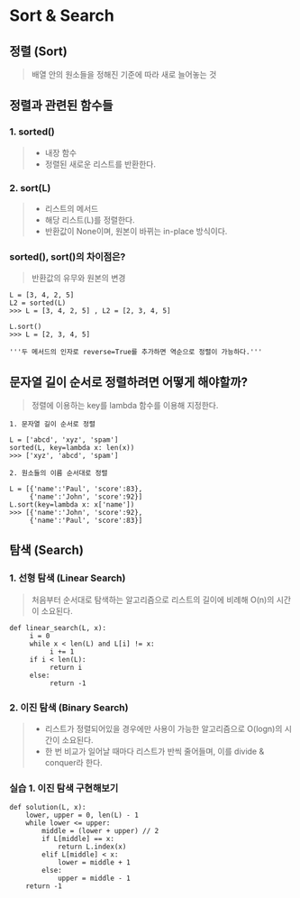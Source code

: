 # Sort & Search

## 정렬 (Sort)
> 배열 안의 원소들을 정해진 기준에 따라 새로 늘어놓는 것

## 정렬과 관련된 함수들
### 1. sorted()
> * 내장 함수
> * 정렬된 새로운 리스트를 반환한다.

### 2. sort(L)
> * 리스트의 메서드
> * 해당 리스트(L)를 정렬한다.
> * 반환값이 None이며, 원본이 바뀌는 in-place 방식이다. 

### sorted(), sort()의 차이점은?
> 반환값의 유무와 원본의 변경 
```
L = [3, 4, 2, 5]
L2 = sorted(L)
>>> L = [3, 4, 2, 5] , L2 = [2, 3, 4, 5]

L.sort()
>>> L = [2, 3, 4, 5]

'''두 메서드의 인자로 reverse=True를 추가하면 역순으로 정렬이 가능하다.'''
```

## 문자열 길이 순서로 정렬하려면 어떻게 해야할까?
> 정렬에 이용하는 key를 lambda 함수를 이용해 지정한다.
```
1. 문자열 길이 순서로 정렬

L = ['abcd', 'xyz', 'spam']
sorted(L, key=lambda x: len(x))
>>> ['xyz', 'abcd', 'spam']

2. 원소들의 이름 순서대로 정렬

L = [{'name':'Paul', 'score':83},
     {'name':'John', 'score':92}]
L.sort(key=lambda x: x['name'])
>>> [{'name':'John', 'score':92},
     {'name':'Paul', 'score':83}]
```

## 탐색 (Search)

### 1. 선형 탐색 (Linear Search)
> 처음부터 순서대로 탐색하는 알고리즘으로 리스트의 길이에 비례해 O(n)의 시간이 소요된다. 
```
def linear_search(L, x):
     i = 0
     while x < len(L) and L[i] != x:
          i += 1
     if i < len(L):
          return i
     else:
          return -1
```

### 2. 이진 탐색 (Binary Search)
> * 리스트가 정렬되어있을 경우에만 사용이 가능한 알고리즘으로 O(logn)의 시간이 소요된다.
> * 한 번 비교가 일어날 때마다 리스트가 반씩 줄어들며, 이를 divide & conquer라 한다.

     
### 실습 1. 이진 탐색 구현해보기
```
def solution(L, x):
    lower, upper = 0, len(L) - 1 
    while lower <= upper:
        middle = (lower + upper) // 2
        if L[middle] == x:
            return L.index(x)
        elif L[middle] < x:
            lower = middle + 1
        else:
            upper = middle - 1
    return -1
```
